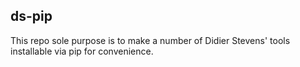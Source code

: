 ## ds-pip

This repo sole purpose is to make a number of Didier Stevens' tools installable via pip for convenience.
